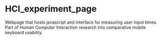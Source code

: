 # HCI_experiment_page

Webpage that hosts javascript and interface for measuring user input times. 
Part of Human Computer Interaction research into comparative mobile keyboard usability.
